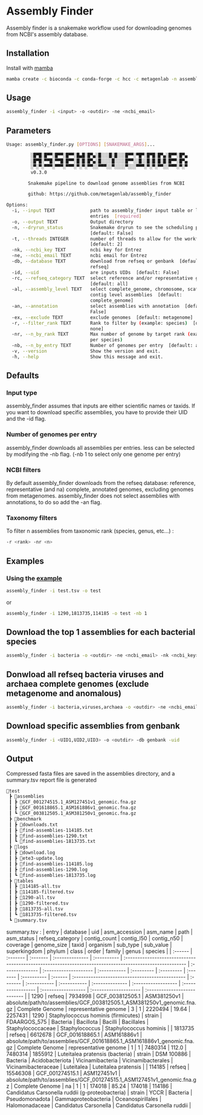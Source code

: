 # Assembly Finder

Assembly finder is a snakemake workflow used for downloading genomes from NCBI's assembly database.

## Installation

Install with [mamba](https://github.com/mamba-org/mamba)

```sh
mamba create -c bioconda -c conda-forge -c hcc -c metagenlab -n assembly_finder assembly_finder
```

## Usage

```sh
assembly_finder -i <input> -o <outdir> -ne <ncbi_email>
```

## Parameters

```sh
Usage: assembly_finder.py [OPTIONS] [SNAKEMAKE_ARGS]...

         ░█▀█░█▀▀░█▀▀░█▀▀░█▄█░█▀▄░█░░░█░█░░░█▀▀░▀█▀░█▀█░█▀▄░█▀▀░█▀▄
         ░█▀█░▀▀█░▀▀█░█▀▀░█░█░█▀▄░█░░░░█░░░░█▀▀░░█░░█░█░█░█░█▀▀░█▀▄
         ░▀░▀░▀▀▀░▀▀▀░▀▀▀░▀░▀░▀▀░░▀▀▀░░▀░░░░▀░░░▀▀▀░▀░▀░▀▀░░▀▀▀░▀░▀
         v0.3.0

        Snakemake pipeline to download genome assemblies from NCBI

        github: https://github.com/metagenlab/assembly_finder

Options:
  -i, --input TEXT             path to assembly_finder input table or list of
                               entries  [required]
  -o, --output TEXT            Output directory
  -n, --dryrun_status          Snakemake dryrun to see the scheduling plan
                               [default: False]
  -t, --threads INTEGER        number of threads to allow for the workflow
                               [default: 2]
  -nk, --ncbi_key TEXT         ncbi key for Entrez
  -ne, --ncbi_email TEXT       ncbi email for Entrez
  -db, --database TEXT         download from refseq or genbank  [default:
                               refseq]
  -id, --uid                   are inputs UIDs  [default: False]
  -rc, --refseq_category TEXT  select reference and/or representative genomes
                               [default: all]
  -al, --assembly_level TEXT   select complete_genome, chromosome, scaffold or
                               contig level assemblies  [default:
                               complete_genome]
  -an, --annotation            select assemblies with annotation  [default:
                               False]
  -ex, --exclude TEXT          exclude genomes  [default: metagenome]
  -r, --filter_rank TEXT       Rank to filter by (example: species)  [default:
                               none]
  -nr, --n_by_rank TEXT        Max number of genome by target rank (example: 1
                               per species)
  -nb, --n_by_entry TEXT       Number of genomes per entry  [default: all]
  -v, --version                Show the version and exit.
  -h, --help                   Show this message and exit.

```

## Defaults

### Input type

assembly_finder assumes that inputs are either scientific names or taxids. If you want to download specific assemblies, you have to provide their UID and the -id flag.

### Number of genomes per entry

assembly_finder downloads all assemblies per entries. less can be selected by modifying the -nb flag.
(-nb 1 to select only one genome per entry)

### NCBI filters

By default assembly_finder downloads from the refseq database: reference, representative (and na) complete, annotated genomes, excluding genomes from metagenomes.
assembly_finder does not select assemblies with annotations, to do so add the -an flag.

### Taxonomy filters

To filter n assemblies from taxonomic rank (species, genus, etc...) :

```sh
-r <rank> -nr <n>
```

## Examples

### Using the [example](test.tsv)

```sh
assembly_finder -i test.tsv -o test
```

or

```sh
assembly_finder -i 1290,1813735,114185 -o test -nb 1
```

## Download the top 1 assemblies for each bacterial species

```sh
assembly_finder -i bacteria -o <outdir> -ne <ncbi_email> -nk <ncbi_key> -r species -nr 1
```

## Donwload all refseq bacteria viruses and archaea complete genomes (exclude metagenome and anomalous)

```sh
assembly_finder -i bacteria,viruses,archaea -o <outdir> -ne <ncbi_email> -nk <ncbi_key> -al complete_genome -ex metagenome,anomalous -t 3
```

## Download specific assemblies from genbank

```sh
assembly_finder -i <UID1,UID2,UID3> -o <outdir> -db genbank -uid
```

## Output

Compressed fasta files are saved in the assemblies directory, and a summary.tsv report file is generated

```sh
📂test
 ┣ 📂assemblies
 ┃ ┣ 📜GCF_001274515.1_ASM127451v1_genomic.fna.gz
 ┃ ┣ 📜GCF_001618865.1_ASM161886v1_genomic.fna.gz
 ┃ ┗ 📜GCF_003812505.1_ASM381250v1_genomic.fna.gz
 ┣ 📂benchmark
 ┃ ┣ 📜downloads.txt
 ┃ ┣ 📜find-assemblies-114185.txt
 ┃ ┣ 📜find-assemblies-1290.txt
 ┃ ┗ 📜find-assemblies-1813735.txt
 ┣ 📂logs
 ┃ ┣ 📜download.log
 ┃ ┣ 📜ete3-update.log
 ┃ ┣ 📜find-assemblies-114185.log
 ┃ ┣ 📜find-assemblies-1290.log
 ┃ ┗ 📜find-assemblies-1813735.log
 ┣ 📂tables
 ┃ ┣ 📜114185-all.tsv
 ┃ ┣ 📜114185-filtered.tsv
 ┃ ┣ 📜1290-all.tsv
 ┃ ┣ 📜1290-filtered.tsv
 ┃ ┣ 📜1813735-all.tsv
 ┃ ┗ 📜1813735-filtered.tsv
 ┗ 📜summary.tsv
 ```

summary.tsv :
| entry   | database | uid      | asm_accession   | asm_name    | path                                                                                                     | asm_status      | refseq_category       | contig_count | contig_l50 | contig_n50 | coverage | genome_size | taxid   | organism                                        | sub_type | sub_value    | superkingdom | phylum          | class               | order              | family              | genus                 | species                      |
| :------ | :------- | :------- | :-------------- | :---------- | :------------------------------------------------------------------------------------------------------- | :-------------- | :-------------------- | :----------- | :--------- | :--------- | :------- | :---------- | :------ | :---------------------------------------------- | :------- | :----------- | :----------- | :-------------- | :------------------ | :----------------- | :------------------ | :-------------------- | :--------------------------- |
| 1290    | refseq   | 7934998  | GCF_003812505.1 | ASM381250v1 | absolute/path/to/assemblies/GCF_003812505.1_ASM381250v1_genomic.fna.gz | Complete Genome | representative genome | 3            | 1          | 2220494    | 19.64    | 2257431     | 1290    | Staphylococcus hominis (firmicutes)             | strain   | FDAARGOS_575 | Bacteria     | Bacillota       | Bacilli             | Bacillales         | Staphylococcaceae   | Staphylococcus        | Staphylococcus hominis       |
| 1813735 | refseq   | 6612678  | GCF_001618865.1 | ASM161886v1 | absolute/path/to/assemblies/GCF_001618865.1_ASM161886v1_genomic.fna.gz | Complete Genome | representative genome | 1            | 1          | 7480314    | 112.0    | 7480314     | 1855912 | Luteitalea pratensis (bacteria)                 | strain   | DSM 100886   | Bacteria     | Acidobacteriota | Vicinamibacteria    | Vicinamibacterales | Vicinamibacteraceae | Luteitalea            | Luteitalea pratensis         |
| 114185  | refseq   | 15546308 | GCF_001274515.1 | ASM127451v1 | absolute/path/to/assemblies/GCF_001274515.1_ASM127451v1_genomic.fna.gz | Complete Genome | na                    | 1            | 1          | 174018     | 85.24    | 174018      | 114186  | Candidatus Carsonella ruddii (g-proteobacteria) | strain   | YCCR         | Bacteria     | Pseudomonadota  | Gammaproteobacteria | Oceanospirillales  | Halomonadaceae      | Candidatus Carsonella | Candidatus Carsonella ruddii |
